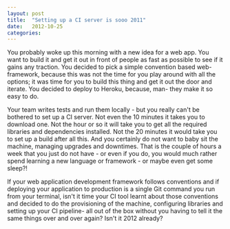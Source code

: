 ```yaml
---
layout: post
title:  "Setting up a CI server is sooo 2011"
date:   2012-10-25
categories: 
---
```


You probably woke up this morning with a new idea for a web app. You want to build it and get it out in front of people as fast as possible to see if it gains any traction. You decided to pick a simple convention based web-framework, because this was not the time for you play around with all the options; it was time for you to build this thing and get it out the door and iterate. You decided to deploy to Heroku, because, man- they make it so easy to do.

Your team writes tests and run them locally - but you really can't be bothered to set up a CI server. Not even the 10 minutes it takes you to download one. Not the hour or so it will take you to get all the required libraries and dependencies installed. Not the 20 minutes it would take you to set up a build after all this. And you certainly do not want to baby sit the machine, managing upgrades and downtimes. That is the couple of hours a week that you just do not have - or even if you do, you would much rather spend learning a new  language or framework - or maybe even get some sleep?!

If your web application development framework follows conventions and if deploying your application to production is a single Git command you run from your terminal, isn't it time your CI tool learnt about those conventions and decided to do the provisioning of the machine, configuring libraries and setting up your CI pipeline- all out of the box without you having to tell it the same things over and over again? Isn't it 2012 already?